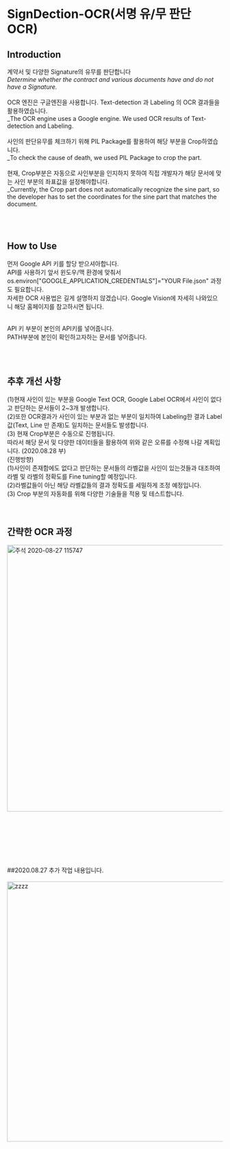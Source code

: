 # SignDection-OCR(서명 유/무 판단 OCR)
## Introduction 

계약서 및 다양한 Signature의 유무를 판단합니다<br>
_Determine whether the contract and various documents have and do not have a Signature._
<br><br>
OCR 엔진은 구글엔진을 사용합니다. Text-detection 과 Labeling 의 OCR 결과들을 활용하였습니다.<br>
_The OCR engine uses a Google engine. We used OCR results of Text-detection and Labeling.
<br><br>
사인의 판단유무를 체크하기 위해 PIL Package를 활용하여 해당 부분을 Crop하였습니다.<br>
_To check the cause of death, we used PIL Package to crop the part.
<br><br>
현재, Crop부분은 자동으로 사인부분을 인지하지 못하여 직접 개발자가 해당 문서에 맞는 사인 부분의 좌표값을 설정해야합니다.<br>
_Currently, the Crop part does not automatically recognize the sine part, so the developer has to set the coordinates for the sine part that matches the document.
  
  <br><br>
  
## How to Use

먼저 Google API 키를 할당 받으셔아합니다.<br>
API를 사용하기 앞서 윈도우/맥 환경에 맞춰서  os.environ["GOOGLE_APPLICATION_CREDENTIALS"]="YOUR File.json" 과정도 필요합니다.<br>
자세한 OCR 사용법은  길게 설명하지 않겠습니다. Google Vision에 자세히 나와있으니 해당 홈페이지를 참고하시면 됩니다.<br><br>

API 키 부분이 본인의 API키를 넣어줍니다.<br>
PATH부분에 본인이 확인하고자하는 문서를 넣어줍니다.<br>


<br><br>

## 추후 개선 사항 
(1)현재 사인이 있는 부분을 Google Text OCR, Google Label OCR에서 사인이 없다고 판단하는 문서들이 2~3개 발생합니다.<br>
(2)또한 OCR결과가 사인이 있는 부분과 없는 부분이 일치하여 Labeling한 결과 Label값(Text, Line 만 존재)도 일치하는 문서들도 발생합니다.<br>
(3) 현재 Crop부분은 수동으로 진행됩니다. <br>
따라서 해당 문서 및 다양한 데이터들을 활용하여 위와 같은 오류를 수정해 나갈 계획입니다. (2020.08.28 부)
<br>
(진행방향) <br>
(1)사인이 존재함에도 없다고 판단하는 문서들의 라벨값을 사인이 있는것들과 대조하여 라벨 및 라벨의 정확도를 Fine tuning할 예정입니다.<br>
(2)라벨값들이 아닌 해당 라벨값들의 결과 정확도를 세밀하게 조정 예정입니다.<br>
(3) Crop 부분의 자동화를 위해 다양한 기술들을 적용 및 테스트합니다.
<br>
<br>
<br>
## 간략한 OCR 과정
<img width="621" alt="주석 2020-08-27 115747" src="https://user-images.githubusercontent.com/41941627/91379188-0adbc900-e85d-11ea-85d1-83f8b721794d.png">

<br><br>
==================================================
##2020.08.27 추가 작업 내용입니다.
<br><br>
<img width="606" alt="zzzz" src="https://user-images.githubusercontent.com/41941627/91419764-c36e3080-e88e-11ea-9828-1622956b46f6.png">
